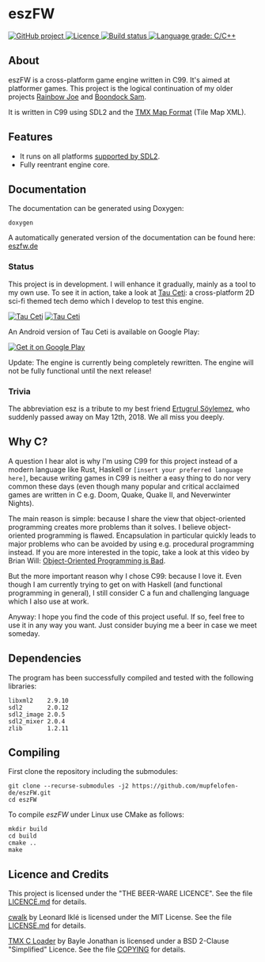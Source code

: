 # eszFW

<p>
<a href="https://github.com/mupfelofen-de/eszFW">
  <img src="https://img.shields.io/badge/project-GitHub-blue?style=flat?svg=true" alt="GitHub project" />
</a>
<a href="https://github.com/mupfelofen-de/eszFW/blob/master/LICENCE.md">
  <img src="https://img.shields.io/badge/licence-BEER--WARE-blue?style=flat?svg=true" alt="Licence" />
</a>
<a href="https://ci.appveyor.com/project/mupfelofen-de/eszfw">
  <img src="https://ci.appveyor.com/api/projects/status/0t2yt05ngahfa5jr?svg=true" alt="Build status" />
</a>
<a href="https://lgtm.com/projects/g/mupfelofen-de/eszFW/context:cpp">
<img alt="Language grade: C/C++" src="https://img.shields.io/lgtm/grade/cpp/g/mupfelofen-de/eszFW.svg?logo=lgtm&logoWidth=18?style=flat?svg=true"/>
</a>
</p>

## About

eszFW is a cross-platform game engine written in C99.  It's aimed at
platformer games. This project is the logical continuation of my older
projects [Rainbow Joe](https://github.com/mupfelofen-de/rainbow-joe) and
[Boondock Sam](https://github.com/mupfelofen-de/boondock-sam).

It is written in C99 using SDL2 and the [TMX Map
Format](http://doc.mapeditor.org/en/stable/reference/tmx-map-format/)
(Tile Map XML).

## Features

- It runs on all platforms [supported by
  SDL2](https://wiki.libsdl.org/Installation#Supported_platforms).
- Fully reentrant engine core.

## Documentation

The documentation can be generated using Doxygen:
```
doxygen
```

A automatically generated version of the documentation can be found
here:  [eszfw.de](https://eszfw.de)

### Status

This project is in development.  I will enhance it gradually, mainly as
a tool to my own use.  To see it in action, take a look at [Tau
Ceti](https://github.com/mupfelofen-de/TauCeti): a cross-platform 2D
sci-fi themed tech demo which I develop to test this engine.

[![Tau Ceti](https://media.eszfw.de/tc-01-tn.png)](https://media.eszfw.de/tc-01.png?raw=true "Tau Ceti 1")
[![Tau Ceti](https://media.eszfw.de/tc-02-tn.png)](https://media.eszfw.de/tc-02.png?raw=true "Tau Ceti 2")

An Android version of Tau Ceti is available on Google Play:

[![Get it on Google Play](https://play.google.com/intl/en_us/badges/images/generic/en_badge_web_generic.png)](https://play.google.com/store/apps/details?id=de.mupfelofen.TauCeti)

Update: The engine is currently being completely rewritten. The engine
will not be fully functional until the next release!

### Trivia

The abbreviation esz is a tribute to my best friend [Ertugrul
Söylemez](https://github.com/esoeylemez), who suddenly passed away on
May 12th, 2018.  We all miss you deeply.

## Why C?

A question I hear alot is why I'm using C99 for this project instead of
a modern language like Rust, Haskell or `[insert your preferred language
here]`, because writing games in C99 is neither a easy thing to do nor
very common these days (even though many popular and critical acclaimed
games are written in C e.g. Doom, Quake, Quake II, and Neverwinter
Nights).

The main reason is simple: because I share the view that object-oriented
programming creates more problems than it solves.  I believe
object-oriented programming is flawed.  Encapsulation in particular
quickly leads to major problems who can be avoided by using
e.g. procedural programming instead.  If you are more interested in the
topic, take a look at this video by Brian Will: [Object-Oriented
Programming is Bad](http://www.youtube.com/watch?v=QM1iUe6IofM&t=18m8s).

But the more important reason why I chose C99: because I love it.  Even
though I am currently trying to get on with Haskell (and functional
programming in general), I still consider C a fun and challenging
language which I also use at work.

Anyway: I hope you find the code of this project useful.  If so, feel
free to use it in any way you want. Just consider buying me a beer in
case we meet someday.

## Dependencies

The program has been successfully compiled and tested with the following libraries:
```
libxml2    2.9.10
sdl2       2.0.12
sdl2_image 2.0.5
sdl2_mixer 2.0.4
zlib       1.2.11
```

## Compiling

First clone the repository including the submodules:
```
git clone --recurse-submodules -j2 https://github.com/mupfelofen-de/eszFW.git
cd eszFW
```

To compile _eszFW_ under Linux use CMake as follows:
```
mkdir build
cd build
cmake ..
make
```

## Licence and Credits

This project is licensed under the "THE BEER-WARE LICENCE".  See the
file [LICENCE.md](LICENCE.md) for details.

[cwalk](https://github.com/likle/cwalk) by Leonard Iklé is licensed
under the MIT License.  See the file
[LICENSE.md](https://github.com/likle/cwalk/blob/master/LICENSE.md) for
details.

[TMX C Loader](https://github.com/baylej/tmx/) by Bayle Jonathan is
licensed under a BSD 2-Clause "Simplified" Licence.  See the file
[COPYING](https://raw.githubusercontent.com/baylej/tmx/master/COPYING)
for details.
